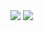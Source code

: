 <!--
**Raiondesu/Raiondesu** is a ✨ _special_ ✨ repository because its `README.md` (this file) appears on your GitHub profile.

Here are some ideas to get you started:

- 🔭 I’m currently working on ...
- 🌱 I’m currently learning ...
- 👯 I’m looking to collaborate on ...
- 🤔 I’m looking for help with ...
- 💬 Ask me about ...
- 📫 How to reach me: ...
- 😄 Pronouns: ...
- ⚡ Fun fact: ...
-->

<picture>
<source 
  srcset="https://gh-stats.raiondesu.dev/api?username=Raiondesu&hide_border=true&count_private=true&show_icons=true&custom_title=GitHub&nbsp;Stats&icon_color=58a6ff&text_color=aaa&theme=transparent"
  media="(prefers-color-scheme: dark)"
/>
<source
  srcset="https://gh-stats.raiondesu.dev/api?username=Raiondesu&hide_border=true&count_private=true&custom_title=GitHub&nbsp;Stats&icon_color=58a6ff&show_icons=true"
  media="(prefers-color-scheme: light), (prefers-color-scheme: no-preference)"
/>
<img src="https://gh-stats.raiondesu.dev/api?username=Raiondesu&hide_border=true&count_private=true&custom_title=GitHub&nbsp;Stats&icon_color=58a6ff&show_icons=true" />
</picture>

<picture>
<source 
  srcset="https://gh-stats.raiondesu.dev/api/top-langs/?username=Raiondesu&layout=compact&hide_border=true&count_private=true&show_icons=true&icon_color=58a6ff&text_color=aaa&title_color=aaa&theme=transparent"
  media="(prefers-color-scheme: dark)"
/>
<source
  srcset="https://gh-stats.raiondesu.dev/api/top-langs/?username=Raiondesu&layout=compact&hide_border=true&count_private=true&icon_color=58a6ff&show_icons=true"
  media="(prefers-color-scheme: light), (prefers-color-scheme: no-preference)"
/>
<img src="https://gh-stats.raiondesu.dev/api/top-langs/?username=Raiondesu&layout=compact&hide_border=true&count_private=true&icon_color=58a6ff&show_icons=true" />
</picture>
